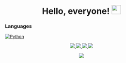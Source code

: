 <h1 align="center">Hello, everyone! <img src="https://github.com/B6C-GC3/B6C-GC3/assets/55199251/2ed4cfcd-bef5-4585-b197-477ce14924ee" width="30px" /></h1>
<p align="center"></p>

### Languages
[![Python](https://img.shields.io/badge/csharp-black?style=for-the-badge&logo=csharp)](https://github.com/wervlad)
<!--- [![Reactjs](https://img.shields.io/badge/javascript-black?style=for-the-badge&logo=javascript)](https://github.com/wervlad)-->

<p align="center">
  <a href="https://github.com/B6C-GC3">
    <img src="http://github-profile-summary-cards.vercel.app/api/cards/profile-details?username=B6C-GC3&theme=2077" />
  </a>
  <a href="https://github.com/B6C-GC3">
    <img src="https://github-readme-streak-stats.herokuapp.com?user=B6C-GC3&theme=tokyonight&hide_border=true&theme=transparent" />
  </a>
  <a href="https://github.com/B6C-GC3">
    <img src="http://github-profile-summary-cards.vercel.app/api/cards/stats?username=B6C-GC3&theme=transparent" />
  </a>
  <a href="https://github.com/B6C-GC3">
    <img src="https://github-readme-stats.vercel.app/api?username=B6C-GC3&show_icons=true&theme=radical" />
  </a>
</p>


<p align="center">
  <a href="https://github.com//B6C-GC3">
    <img src="https://komarev.com/ghpvc/?username=/B6C-GC3&color=blue&style=flat)" />
  </a>
</p>
